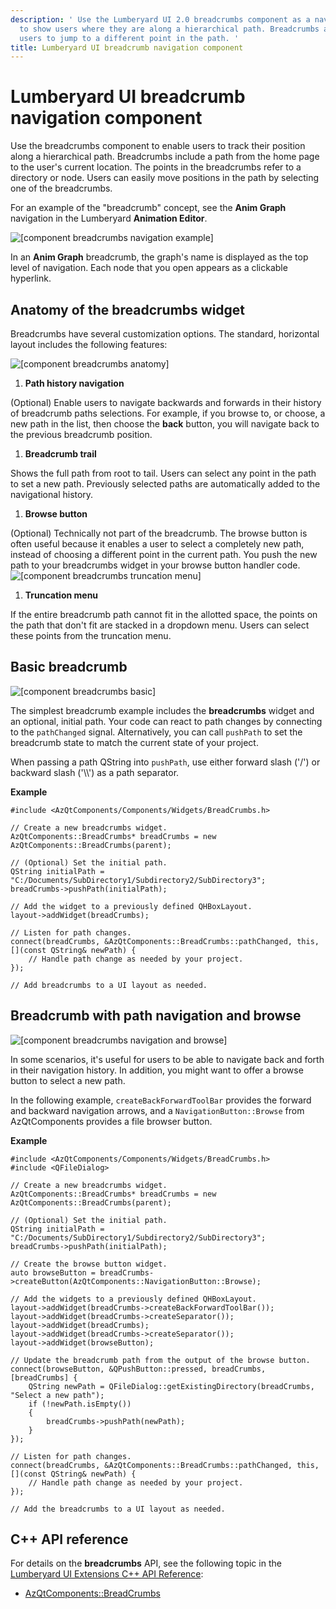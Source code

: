 ```yaml
---
description: ' Use the Lumberyard UI 2.0 breadcrumbs component as a navigational tool
  to show users where they are along a hierarchical path. Breadcrumbs also enable
  users to jump to a different point in the path. '
title: Lumberyard UI breadcrumb navigation component
---
```

# Lumberyard UI breadcrumb navigation component<a name="uidev-breadcrumbs-component"></a>

Use the breadcrumbs component to enable users to track their position along a hierarchical path\. Breadcrumbs include a path from the home page to the user's current location\. The points in the breadcrumbs refer to a directory or node\. Users can easily move positions in the path by selecting one of the breadcrumbs\.

For an example of the "breadcrumb" concept, see the **Anim Graph** navigation in the Lumberyard **Animation Editor**\.

![\[component breadcrumbs navigation example\]](/images/tools-ui/component-breadcrumbs-navigation-example.gif)

In an **Anim Graph** breadcrumb, the graph's name is displayed as the top level of navigation\. Each node that you open appears as a clickable hyperlink\.

## Anatomy of the breadcrumbs widget<a name="breadcrumbs-anatomy"></a>

Breadcrumbs have several customization options\. The standard, horizontal layout includes the following features:

![\[component breadcrumbs anatomy\]](/images/tools-ui/component-breadcrumbs-anatomy.png)

1.  **Path history navigation** 

   \(Optional\) Enable users to navigate backwards and forwards in their history of breadcrumb paths selections\. For example, if you browse to, or choose, a new path in the list, then choose the **back** button, you will navigate back to the previous breadcrumb position\.

1.  **Breadcrumb trail** 

   Shows the full path from root to tail\. Users can select any point in the path to set a new path\. Previously selected paths are automatically added to the navigational history\.

1.  **Browse button** 

   \(Optional\) Technically not part of the breadcrumb\. The browse button is often useful because it enables a user to select a completely new path, instead of choosing a different point in the current path\. You push the new path to your breadcrumbs widget in your browse button handler code\.  
![\[component breadcrumbs truncation menu\]](/images/tools-ui/component-breadcrumbs-truncation-menu.png)

1.  **Truncation menu** 

   If the entire breadcrumb path cannot fit in the allotted space, the points on the path that don't fit are stacked in a dropdown menu\. Users can select these points from the truncation menu\.

## Basic breadcrumb<a name="breadcrumbs-basic"></a>

![\[component breadcrumbs basic\]](/images/tools-ui/component-breadcrumbs-basic.png)

The simplest breadcrumb example includes the **breadcrumbs** widget and an optional, initial path\. Your code can react to path changes by connecting to the `pathChanged` signal\. Alternatively, you can call `pushPath` to set the breadcrumb state to match the current state of your project\.

When passing a path QString into `pushPath`, use either forward slash \('/'\) or backward slash \('\\\\'\) as a path separator\.

 **Example** 

```
#include <AzQtComponents/Components/Widgets/BreadCrumbs.h>

// Create a new breadcrumbs widget.
AzQtComponents::BreadCrumbs* breadCrumbs = new AzQtComponents::BreadCrumbs(parent);

// (Optional) Set the initial path.
QString initialPath = "C:/Documents/SubDirectory1/Subdirectory2/SubDirectory3";
breadCrumbs->pushPath(initialPath);

// Add the widget to a previously defined QHBoxLayout.
layout->addWidget(breadCrumbs);

// Listen for path changes.
connect(breadCrumbs, &AzQtComponents::BreadCrumbs::pathChanged, this, [](const QString& newPath) {
    // Handle path change as needed by your project.
});

// Add breadcrumbs to a UI layout as needed.
```

## Breadcrumb with path navigation and browse<a name="breadcrumbs-navigation-and-browse"></a>

![\[component breadcrumbs navigation and browse\]](/images/tools-ui/component-breadcrumbs-navigation-and-browse.png)

In some scenarios, it's useful for users to be able to navigate back and forth in their navigation history\. In addition, you might want to offer a browse button to select a new path\.

In the following example, `createBackForwardToolBar` provides the forward and backward navigation arrows, and a `NavigationButton::Browse` from AzQtComponents provides a file browser button\.

 **Example** 

```
#include <AzQtComponents/Components/Widgets/BreadCrumbs.h>
#include <QFileDialog>

// Create a new breadcrumbs widget.
AzQtComponents::BreadCrumbs* breadCrumbs = new AzQtComponents::BreadCrumbs(parent);

// (Optional) Set the initial path.
QString initialPath = "C:/Documents/SubDirectory1/Subdirectory2/SubDirectory3";
breadCrumbs->pushPath(initialPath);

// Create the browse button widget.
auto browseButton = breadCrumbs->createButton(AzQtComponents::NavigationButton::Browse);

// Add the widgets to a previously defined QHBoxLayout.
layout->addWidget(breadCrumbs->createBackForwardToolBar());
layout->addWidget(breadCrumbs->createSeparator());
layout->addWidget(breadCrumbs);
layout->addWidget(breadCrumbs->createSeparator());
layout->addWidget(browseButton);

// Update the breadcrumb path from the output of the browse button.
connect(browseButton, &QPushButton::pressed, breadCrumbs, [breadCrumbs] {
    QString newPath = QFileDialog::getExistingDirectory(breadCrumbs, "Select a new path");
    if (!newPath.isEmpty())
    {
        breadCrumbs->pushPath(newPath);
    }
});

// Listen for path changes.
connect(breadCrumbs, &AzQtComponents::BreadCrumbs::pathChanged, this, [](const QString& newPath) {
    // Handle path change as needed by your project.
});

// Add the breadcrumbs to a UI layout as needed.
```

## C\+\+ API reference<a name="breadcrumbs-api-ref"></a>

For details on the **breadcrumbs** API, see the following topic in the [Lumberyard UI Extensions C\+\+ API Reference](https://d3bqhfbip4ze4a.cloudfront.net/api/ui/namespace_az_qt_components.html):
+  [AzQtComponents::BreadCrumbs](https://d3bqhfbip4ze4a.cloudfront.net/api/ui/class_az_qt_components_1_1_bread_crumbs.html) 
